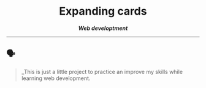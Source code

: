<h1 align="center">
	Expanding cards
</h1>

<p align="center">
	<b><i>Web developtment</i></b><br>

---

## 🗣️

> _This is just a little project to practice an improve my skills while learning web development.
